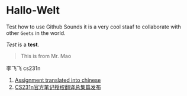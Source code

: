 # Hallo-Welt
Test how to use Github
Sounds it is a very cool staaf to collaborate with other `Geets` in the world.

*Test* is a **test**.
> This is from Mr. Mao

李飞飞 cs231n

1. [Assignment translated into chinese](http://op.inews.qq.com/m/20180207A0GNWA00?refer=100000355&chl_code=kb_news_tech&h=0)  
2. [CS231n官方笔记授权翻译总集篇发布](https://zhuanlan.zhihu.com/p/21930884)

